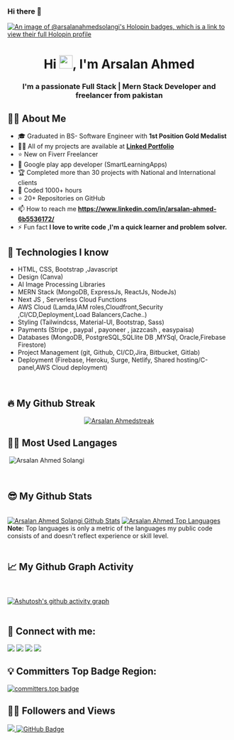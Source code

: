 ### Hi there 👋
[![An image of @arsalanahmedsolangi's Holopin badges, which is a link to view their full Holopin profile](https://holopin.me/arsalanahmedsolangi)](https://holopin.io/@arsalanahmedsolangi)

<h1 align="center">Hi <img src="https://raw.githubusercontent.com/MartinHeinz/MartinHeinz/master/wave.gif" width="30px">, I'm  Arsalan Ahmed</h1>
<h3 align="center">I'm a passionate Full Stack | Mern Stack Developer and freelancer from pakistan</h3>

<!--
**Arsalan-Ahmed-Solangi/Arsalan-Ahmed-Solangi** is a ✨ _special_ ✨ repository because its `README.md` (this file) appears on your GitHub profile.

Here are some ideas to get you started:

- 🔭 I’m currently working on ...
- 🌱 I’m currently learning ...
- 👯 I’m looking to collaborate on ...
- 🤔 I’m looking for help with ...
- 💬 Ask me about ...
- 📫 How to reach me: ...
- 😄 Pronouns: ...
- ⚡ Fun fact: ...
-->

## 🙋‍♂️ About Me
<!-- About Me Intro -->
- 🎓 Graduated in BS- Software Engineer with **1st Position Gold Medalist**
- 👨‍💻 All of my projects are available at **[Linked Portfolio](https://www.linkedin.com/in/arsalan-ahmed-6b5536172/)**
- ⭐ New on Fiverr Freelancer
- 🤠 Google play app developer (SmartLearningApps) 
- 🏆 Completed more than 30 projects with National and International clients
- 🤠 Coded 1000+ hours
- ⭐ 20+ Repositories on GitHub
- 📫 How to reach me **https://www.linkedin.com/in/arsalan-ahmed-6b5536172/**
- ⚡ Fun fact **I love to write code ,I'm a quick learner and problem solver.**


## 🚀 Technologies I know
<!-- Technologies -->
- HTML, CSS, Bootstrap ,Javascript
- Design (Canva)
- AI Image Processing Libraries
- MERN Stack (MongoDB, ExpressJs, ReactJs, NodeJs)
- Next JS , Serverless Cloud Functions
- AWS Cloud (Lamda,IAM roles,Cloudfront,Security ,CI/CD,Deployment,Load Balancers,Cache..)
- Styling (Tailwindcss, Material-UI, Bootstrap, Sass)
- Payments (Stripe , paypal , payoneer , jazzcash , easypaisa)
- Databases (MongoDB, PostgreSQL,SQLlite DB ,MYSql, Oracle,Firebase Firestore)
- Project Management (git, Github, CI/CD,Jira, Bitbucket, Gitlab)
- Deployment (Firebase, Heroku, Surge, Netlify, Shared hosting/C-panel,AWS Cloud deployment)

<br/>


## 🔥 My Github Streak
<p align="center">
    <a href="https://github.com/Arsalan-Ahmed-Solangi/github-readme-streak-stats">
        <img title="🔥 Get streak stats for your profile at git.io/streak-stats" alt="Arsalan Ahmedstreak" src="https://github-readme-streak-stats.herokuapp.com/?user=arsalan-ahmed-solangi&theme=black-ice&hide_border=true&stroke=0000&background=060A0CD0"/>
    </a>
</p>

## 👨‍💻 Most Used Langages
<p>&nbsp;<img src="https://github-readme-stats.vercel.app/api/top-langs?username=Arsalan-Ahmed-Solangi&show_icons=true&locale=en" alt="Arsalan Ahmed Solangi"/></p>
<br/>

## 😎 My Github Stats

  <br/>
    <a href="https://github.com/arsalan-ahmed-solangi/github-readme-stats"><img alt="Arsalan Ahmed Solangi Github Stats" src="https://github-readme-stats.vercel.app/api?username=arsalan-ahmed-solangi&show_icons=true&count_private=true&theme=react&hide_border=true&bg_color=0D1117" /></a>
  <a href="https://github.com/arsalan-ahmed-solangi/github-readme-stats"><img alt="Arsalan Ahmed Top Languages" src="https://github-readme-stats.vercel.app/api/top-langs/?username=arsalan-ahmed-solangi&langs_count=8&count_private=true&layout=compact&theme=react&hide_border=true&bg_color=0D1117" /></a>
  <br/>
  <b>Note:</b> Top languages is only a metric of the languages my public code consists of and doesn't reflect experience or skill level.


<br/>
<br/>

## 📈 My Github Graph Activity
<br/>

<!-- <a href="https://github.com/arsalan-ahmed-solangi/github-readme-activity-graph"><img alt="Arsalan Ahmed Solangi Activity Graph" src="https://activity-graph.herokuapp.com/graph?username=arsalan-ahmed-solangi&bg_color=0D1117&color=5BCDEC&line=5BCDEC&point=FFFFFF&hide_border=true" /></a> -->
[![Ashutosh's github activity graph](https://github-readme-activity-graph.cyclic.app/graph?username=Arsalan-Ahmed-Solangi&bg_color=f7f7f7&color=9e4c98&line=9e4c98&point=b62b2b&area=true&hide_border=true)](https://github.com/ashutosh00710/github-readme-activity-graph)
<br/>
<br/>


## 🧷 Connect with me:
<p align="left">
<a href = "https://www.fiverr.com/arsalansolangi1"><img src="https://img.icons8.com/color/48/fiverr.png"/></a>
<a href = "https://www.linkedin.com/in/arsalan-ahmed-6b5536172/"><img src="https://img.icons8.com/fluent/48/000000/linkedin.png"/></a>
<a href = "https://www.instagram.com/solangi_arsalan/"><img src="https://img.icons8.com/fluent/48/000000/instagram-new.png"/></a>
<a href = "https://www.facebook.com/Arsolangi786"><img src="https://img.icons8.com/color/48/000000/facebook.png"/></a>



</p>

## 💡 Committers Top Badge Region:
[![committers.top badge](https://user-badge.committers.top/pakistan/arsalan-ahmed-solangi.svg)](https://user-badge.committers.top/pakistan/arsalan-ahmed-solangi)


## 🤙🏻 Followers and Views
<a href="https://github.com/Meghna-DAS/github-profile-views-counter">
    <img src="https://komarev.com/ghpvc/?username=arsalan-ahmed-solangi">
</a>
<a href="https://github.com/arsalan-ahmed-solangi?tab=followers"><img src="https://img.shields.io/github/followers/arsalan-ahmed-solangi?label=Followers&style=social" alt="GitHub Badge"></a>
